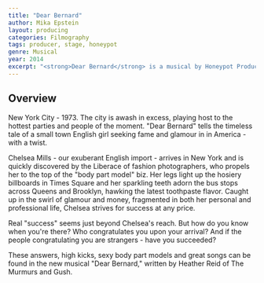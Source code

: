 ```yaml
---
title: "Dear Bernard"
author: Mika Epstein
layout: producing
categories: Filmography
tags: producer, stage, honeypot
genre: Musical
year: 2014
excerpt: "<strong>Dear Bernard</strong> is a musical by Honeypot Productions."
---
```


## Overview

New York City - 1973. The city is awash in excess, playing host to the hottest parties and people of the moment. "Dear Bernard" tells the timeless tale of a small town English girl seeking fame and glamour in in America - with a twist.

Chelsea Mills - our exuberant English import - arrives in New York and is quickly discovered by the Liberace of fashion photographers, who propels her to the top of the "body part model" biz. Her legs light up the hosiery billboards in Times Square and her sparkling teeth adorn the bus stops across Queens and Brooklyn, hawking the latest toothpaste flavor. Caught up in the swirl of glamour and money, fragmented in both her personal and professional life, Chelsea strives for success at any price.

Real "success" seems just beyond Chelsea's reach. But how do you know when you're there? Who congratulates you upon your arrival? And if the people congratulating you are strangers - have you succeeded?

These answers, high kicks, sexy body part models and great songs can be found in the new musical "Dear Bernard," written by Heather Reid of The Murmurs and Gush.